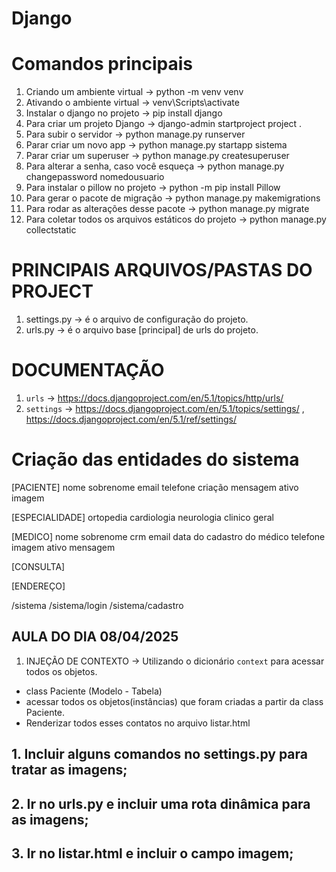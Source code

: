 # Django

# Comandos principais

1. Criando um ambiente virtual -> python -m venv venv
2. Ativando o ambiente virtual -> venv\Scripts\activate
3. Instalar o django no projeto -> pip install django
4. Para criar um projeto Django -> django-admin startproject project .
5. Para subir o servidor -> python manage.py runserver
6. Parar criar um novo app -> python manage.py startapp sistema
7. Parar criar um superuser -> python manage.py createsuperuser
8. Para alterar a senha, caso você esqueça -> python manage.py changepassword nomedousuario
9. Para instalar o pillow no projeto -> python -m pip install Pillow
10. Para gerar o pacote de migração -> python manage.py makemigrations
11. Para rodar as alterações desse pacote -> python manage.py migrate
12. Para coletar todos os arquivos estáticos do projeto -> python manage.py collectstatic

# PRINCIPAIS ARQUIVOS/PASTAS DO PROJECT
1. settings.py -> é o arquivo de configuração do projeto.
2. urls.py -> é o arquivo base [principal] de urls do projeto.


# DOCUMENTAÇÃO
1. `urls` -> https://docs.djangoproject.com/en/5.1/topics/http/urls/ 
2. `settings` -> https://docs.djangoproject.com/en/5.1/topics/settings/ , https://docs.djangoproject.com/en/5.1/ref/settings/



# Criação das entidades do sistema
[PACIENTE]
nome
sobrenome
email
telefone
criação
mensagem
ativo
imagem

[ESPECIALIDADE]
ortopedia
cardiologia
neurologia
clinico geral

[MEDICO]
nome
sobrenome
crm
email
data do cadastro do médico
telefone
imagem
ativo
mensagem


[CONSULTA]

[ENDEREÇO]


/sistema
/sistema/login
/sistema/cadastro


## AULA DO DIA 08/04/2025
1. INJEÇÃO DE CONTEXTO -> Utilizando o dicionário `context` para acessar todos os objetos.
- class Paciente (Modelo - Tabela)
- acessar todos os objetos(instâncias) que foram criadas a partir da class Paciente.
- Renderizar todos esses contatos no arquivo listar.html

## 1. Incluir alguns comandos no settings.py para tratar as imagens;
## 2. Ir no urls.py e incluir uma rota dinâmica para as imagens;
## 3. Ir no listar.html e incluir o campo imagem;